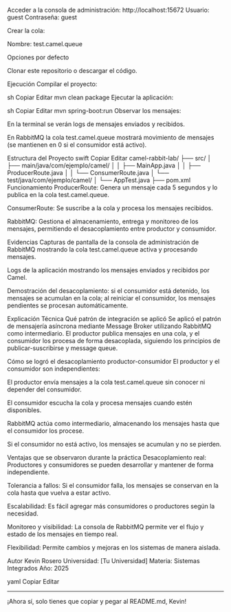 Acceder a la consola de administración:
http://localhost:15672
Usuario: guest
Contraseña: guest

Crear la cola:

Nombre: test.camel.queue

Opciones por defecto

Clonar este repositorio o descargar el código.

Ejecución
Compilar el proyecto:

sh
Copiar
Editar
mvn clean package
Ejecutar la aplicación:

sh
Copiar
Editar
mvn spring-boot:run
Observar los mensajes:

En la terminal se verán logs de mensajes enviados y recibidos.

En RabbitMQ la cola test.camel.queue mostrará movimiento de mensajes (se mantienen en 0 si el consumidor está activo).

Estructura del Proyecto
swift
Copiar
Editar
camel-rabbit-lab/
├── src/
│   ├── main/java/com/ejemplo/camel/
│   │   ├── MainApp.java
│   │   ├── ProducerRoute.java
│   │   └── ConsumerRoute.java
│   └── test/java/com/ejemplo/camel/
│       └── AppTest.java
├── pom.xml
Funcionamiento
ProducerRoute: Genera un mensaje cada 5 segundos y lo publica en la cola test.camel.queue.

ConsumerRoute: Se suscribe a la cola y procesa los mensajes recibidos.

RabbitMQ: Gestiona el almacenamiento, entrega y monitoreo de los mensajes, permitiendo el desacoplamiento entre productor y consumidor.

Evidencias
Capturas de pantalla de la consola de administración de RabbitMQ mostrando la cola test.camel.queue activa y procesando mensajes.

Logs de la aplicación mostrando los mensajes enviados y recibidos por Camel.

Demostración del desacoplamiento: si el consumidor está detenido, los mensajes se acumulan en la cola; al reiniciar el consumidor, los mensajes pendientes se procesan automáticamente.

Explicación Técnica
Qué patrón de integración se aplicó
Se aplicó el patrón de mensajería asíncrona mediante Message Broker utilizando RabbitMQ como intermediario. El productor publica mensajes en una cola, y el consumidor los procesa de forma desacoplada, siguiendo los principios de publicar-suscribirse y message queue.

Cómo se logró el desacoplamiento productor-consumidor
El productor y el consumidor son independientes:

El productor envía mensajes a la cola test.camel.queue sin conocer ni depender del consumidor.

El consumidor escucha la cola y procesa mensajes cuando estén disponibles.

RabbitMQ actúa como intermediario, almacenando los mensajes hasta que el consumidor los procese.

Si el consumidor no está activo, los mensajes se acumulan y no se pierden.

Ventajas que se observaron durante la práctica
Desacoplamiento real: Productores y consumidores se pueden desarrollar y mantener de forma independiente.

Tolerancia a fallos: Si el consumidor falla, los mensajes se conservan en la cola hasta que vuelva a estar activo.

Escalabilidad: Es fácil agregar más consumidores o productores según la necesidad.

Monitoreo y visibilidad: La consola de RabbitMQ permite ver el flujo y estado de los mensajes en tiempo real.

Flexibilidad: Permite cambios y mejoras en los sistemas de manera aislada.

Autor
Kevin Rosero
Universidad: [Tu Universidad]
Materia: Sistemas Integrados
Año: 2025

yaml
Copiar
Editar

---

¡Ahora sí, solo tienes que copiar y pegar al README.md, Kevin!
